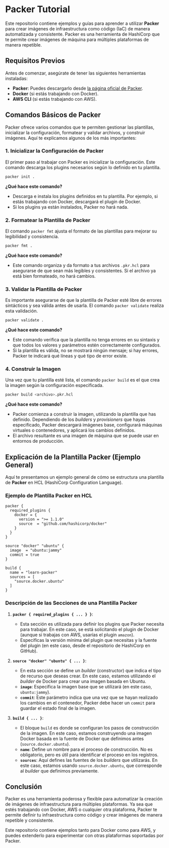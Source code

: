 # Packer Tutorial

Este repositorio contiene ejemplos y guías para aprender a utilizar **Packer** para crear imágenes de infraestructura como código (IaC) de manera automatizada y consistente. Packer es una herramienta de HashiCorp que te permite crear imágenes de máquina para múltiples plataformas de manera repetible.

## Requisitos Previos

Antes de comenzar, asegúrate de tener las siguientes herramientas instaladas:

- **Packer**: Puedes descargarlo desde [la página oficial de Packer](https://www.packer.io/downloads).
- **Docker** (si estás trabajando con Docker).
- **AWS CLI** (si estás trabajando con AWS).

## Comandos Básicos de Packer

Packer ofrece varios comandos que te permiten gestionar las plantillas, inicializar la configuración, formatear y validar archivos, y construir imágenes. Aquí te explicamos algunos de los más importantes:

### 1. Inicializar la Configuración de Packer

El primer paso al trabajar con Packer es inicializar la configuración. Este comando descarga los plugins necesarios según lo definido en tu plantilla.

```bash
packer init .
```

**¿Qué hace este comando?**

- Descarga e instala los plugins definidos en tu plantilla. Por ejemplo, si estás trabajando con Docker, descargará el plugin de Docker.
- Si los plugins ya están instalados, Packer no hará nada.

### 2. Formatear la Plantilla de Packer

El comando `packer fmt` ajusta el formato de las plantillas para mejorar su legibilidad y consistencia.

```bash
packer fmt .
```

**¿Qué hace este comando?**

- Este comando organiza y da formato a tus archivos `.pkr.hcl` para asegurarse de que sean más legibles y consistentes. Si el archivo ya está bien formateado, no hará cambios.

### 3. Validar la Plantilla de Packer

Es importante asegurarse de que la plantilla de Packer esté libre de errores sintácticos y sea válida antes de usarla. El comando `packer validate` realiza esta validación.

```bash
packer validate .
```

**¿Qué hace este comando?**

- Este comando verifica que la plantilla no tenga errores en su sintaxis y que todos los valores y parámetros estén correctamente configurados.
- Si la plantilla es válida, no se mostrará ningún mensaje; si hay errores, Packer te indicará qué líneas y qué tipo de error existe.

### 4. Construir la Imagen

Una vez que tu plantilla esté lista, el comando `packer build` es el que crea la imagen según la configuración especificada.

```bash
packer build <archivo>.pkr.hcl
```

**¿Qué hace este comando?**

- Packer comienza a construir la imagen, utilizando la plantilla que has definido. Dependiendo de los _builders_ y _provisioners_ que hayas especificado, Packer descargará imágenes base, configurará máquinas virtuales o contenedores, y aplicará los cambios definidos.
- El archivo resultante es una imagen de máquina que se puede usar en entornos de producción.

## Explicación de la Plantilla Packer (Ejemplo General)

Aquí te presentamos un ejemplo general de cómo se estructura una plantilla de **Packer** en HCL (HashiCorp Configuration Language).

### Ejemplo de Plantilla Packer en HCL

```hcl
packer {
  required_plugins {
    docker = {
      version = ">= 1.1.0"
      source  = "github.com/hashicorp/docker"
    }
  }
}

source "docker" "ubuntu" {
  image  = "ubuntu:jammy"
  commit = true
}

build {
  name = "learn-packer"
  sources = [
    "source.docker.ubuntu"
  ]
}
```

### Descripción de las Secciones de una Plantilla Packer

1. **`packer { required_plugins { ... } }`**:
   - Esta sección es utilizada para definir los plugins que Packer necesita para trabajar. En este caso, se está solicitando el plugin de Docker (aunque si trabajas con AWS, usarías el plugin `amazon`).
   - Especificas la versión mínima del plugin que necesitas y la fuente del plugin (en este caso, desde el repositorio de HashiCorp en GitHub).
2. **`source "docker" "ubuntu" { ... }`**:

   - En esta sección se define un _builder_ (constructor) que indica el tipo de recurso que deseas crear. En este caso, estamos utilizando el _builder_ de Docker para crear una imagen basada en Ubuntu.
   - **`image`**: Especifica la imagen base que se utilizará (en este caso, `ubuntu:jammy`).
   - **`commit`**: Este parámetro indica que una vez que se hayan realizado los cambios en el contenedor, Packer debe hacer un `commit` para guardar el estado final de la imagen.

3. **`build { ... }`**:
   - El bloque `build` es donde se configuran los pasos de construcción de la imagen. En este caso, estamos construyendo una imagen Docker basada en la fuente de Docker que definimos antes (`source.docker.ubuntu`).
   - **`name`**: Define un nombre para el proceso de construcción. No es obligatorio, pero es útil para identificar el proceso en los registros.
   - **`sources`**: Aquí defines las fuentes de los _builders_ que utilizarás. En este caso, estamos usando `source.docker.ubuntu`, que corresponde al _builder_ que definimos previamente.

## Conclusión

Packer es una herramienta poderosa y flexible para automatizar la creación de imágenes de infraestructura para múltiples plataformas. Ya sea que estés trabajando con Docker, AWS o cualquier otra plataforma, Packer te permite definir tu infraestructura como código y crear imágenes de manera repetible y consistente.

Este repositorio contiene ejemplos tanto para Docker como para AWS, y puedes extenderlo para experimentar con otras plataformas soportadas por Packer.
